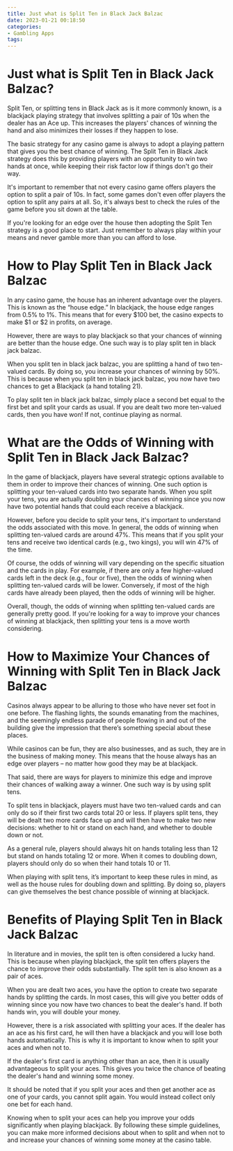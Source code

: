 ```yaml
---
title: Just what is Split Ten in Black Jack Balzac
date: 2023-01-21 00:18:50
categories:
- Gambling Apps
tags:
---
```



#  Just what is Split Ten in Black Jack Balzac?

Split Ten, or splitting tens in Black Jack as is it more commonly known, is a blackjack playing strategy that involves splitting a pair of 10s when the dealer has an Ace up. This increases the players' chances of winning the hand and also minimizes their losses if they happen to lose.

The basic strategy for any casino game is always to adopt a playing pattern that gives you the best chance of winning. The Split Ten in Black Jack strategy does this by providing players with an opportunity to win two hands at once, while keeping their risk factor low if things don't go their way.

It's important to remember that not every casino game offers players the option to split a pair of 10s. In fact, some games don't even offer players the option to split any pairs at all. So, it's always best to check the rules of the game before you sit down at the table.

If you're looking for an edge over the house then adopting the Split Ten strategy is a good place to start. Just remember to always play within your means and never gamble more than you can afford to lose.

#  How to Play Split Ten in Black Jack Balzac

In any casino game, the house has an inherent advantage over the players. This is known as the “house edge.” In blackjack, the house edge ranges from 0.5% to 1%. This means that for every $100 bet, the casino expects to make $1 or $2 in profits, on average.

However, there are ways to play blackjack so that your chances of winning are better than the house edge. One such way is to play split ten in black jack balzac.

When you split ten in black jack balzac, you are splitting a hand of two ten-valued cards. By doing so, you increase your chances of winning by 50%. This is because when you split ten in black jack balzac, you now have two chances to get a Blackjack (a hand totaling 21).

To play split ten in black jack balzac, simply place a second bet equal to the first bet and split your cards as usual. If you are dealt two more ten-valued cards, then you have won! If not, continue playing as normal.

#  What are the Odds of Winning with Split Ten in Black Jack Balzac?

In the game of blackjack, players have several strategic options available to them in order to improve their chances of winning. One such option is splitting your ten-valued cards into two separate hands. When you split your tens, you are actually doubling your chances of winning since you now have two potential hands that could each receive a blackjack.

However, before you decide to split your tens, it's important to understand the odds associated with this move. In general, the odds of winning when splitting ten-valued cards are around 47%. This means that if you split your tens and receive two identical cards (e.g., two kings), you will win 47% of the time.

Of course, the odds of winning will vary depending on the specific situation and the cards in play. For example, if there are only a few higher-valued cards left in the deck (e.g., four or five), then the odds of winning when splitting ten-valued cards will be lower. Conversely, if most of the high cards have already been played, then the odds of winning will be higher.

Overall, though, the odds of winning when splitting ten-valued cards are generally pretty good. If you're looking for a way to improve your chances of winning at blackjack, then splitting your tens is a move worth considering.

#  How to Maximize Your Chances of Winning with Split Ten in Black Jack Balzac

Casinos always appear to be alluring to those who have never set foot in one before. The flashing lights, the sounds emanating from the machines, and the seemingly endless parade of people flowing in and out of the building give the impression that there’s something special about these places.

While casinos can be fun, they are also businesses, and as such, they are in the business of making money. This means that the house always has an edge over players – no matter how good they may be at blackjack.

That said, there are ways for players to minimize this edge and improve their chances of walking away a winner. One such way is by using split tens.

To split tens in blackjack, players must have two ten-valued cards and can only do so if their first two cards total 20 or less. If players split tens, they will be dealt two more cards face up and will then have to make two new decisions: whether to hit or stand on each hand, and whether to double down or not.

As a general rule, players should always hit on hands totaling less than 12 but stand on hands totaling 12 or more. When it comes to doubling down, players should only do so when their hand totals 10 or 11.

When playing with split tens, it’s important to keep these rules in mind, as well as the house rules for doubling down and splitting. By doing so, players can give themselves the best chance possible of winning at blackjack.

#  Benefits of Playing Split Ten in Black Jack Balzac

In literature and in movies, the split ten is often considered a lucky hand. This is because when playing blackjack, the split ten offers players the chance to improve their odds substantially. The split ten is also known as a pair of aces.

When you are dealt two aces, you have the option to create two separate hands by splitting the cards. In most cases, this will give you better odds of winning since you now have two chances to beat the dealer's hand. If both hands win, you will double your money.

However, there is a risk associated with splitting your aces. If the dealer has an ace as his first card, he will then have a blackjack and you will lose both hands automatically. This is why it is important to know when to split your aces and when not to.

If the dealer's first card is anything other than an ace, then it is usually advantageous to split your aces. This gives you twice the chance of beating the dealer's hand and winning some money.

It should be noted that if you split your aces and then get another ace as one of your cards, you cannot split again. You would instead collect only one bet for each hand.

Knowing when to split your aces can help you improve your odds significantly when playing blackjack. By following these simple guidelines, you can make more informed decisions about when to split and when not to and increase your chances of winning some money at the casino table.